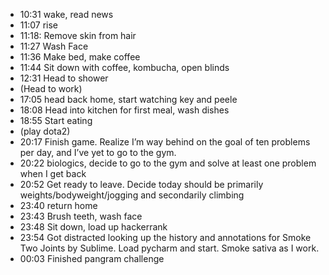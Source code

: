 - 10:31 wake, read news
- 11:07 rise
- 11:18: Remove skin from hair
- 11:27 Wash Face
- 11:36 Make bed, make coffee
- 11:44 Sit down with coffee, kombucha, open blinds
- 12:31 Head to shower
- (Head to work)
- 17:05 head back home, start watching key and peele
- 18:08 Head into kitchen for first meal, wash dishes
- 18:55 Start eating
- (play dota2)
- 20:17 Finish game.  Realize I’m way behind on the goal of ten problems per day, and I’ve yet to go to the gym.  
- 20:22 biologics, decide to go to the gym and solve at least one problem when I get back
- 20:52 Get ready to leave.  Decide today should be primarily weights/bodyweight/jogging and secondarily climbing
- 23:40 return home
- 23:43 Brush teeth, wash face
- 23:48 Sit down, load up hackerrank
- 23:54 Got distracted looking up the history and annotations for Smoke Two Joints by Sublime.  Load pycharm and start.  Smoke sativa as I work.
- 00:03 Finished pangram challenge
